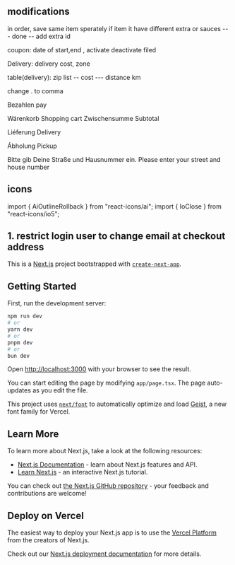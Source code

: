 ## modifications
in order, save same item sperately if item it have different extra or sauces --- done  -- add extra id 

coupon: date of start,end  , activate deactivate filed

Delivery: delivery cost, zone

table(delivery):    zip list -- cost  --- distance km


change . to comma


Bezahlen  pay

Wárenkorb  Shopping cart
Zwischensumme   Subtotal 

Liéferung   Delivery

Ábholung   Pickup

Bitte gib Deine Straße und Hausnummer ein.
Please enter your street and house number


## icons
import { AiOutlineRollback } from "react-icons/ai";
import { IoClose } from "react-icons/io5";


## 1. restrict login user to change email at checkout address

This is a [Next.js](https://nextjs.org) project bootstrapped with [`create-next-app`](https://nextjs.org/docs/app/api-reference/cli/create-next-app).

## Getting Started

First, run the development server:

```bash
npm run dev
# or
yarn dev
# or
pnpm dev
# or
bun dev
```

Open [http://localhost:3000](http://localhost:3000) with your browser to see the result.

You can start editing the page by modifying `app/page.tsx`. The page auto-updates as you edit the file.

This project uses [`next/font`](https://nextjs.org/docs/app/building-your-application/optimizing/fonts) to automatically optimize and load [Geist](https://vercel.com/font), a new font family for Vercel.

## Learn More

To learn more about Next.js, take a look at the following resources:

- [Next.js Documentation](https://nextjs.org/docs) - learn about Next.js features and API.
- [Learn Next.js](https://nextjs.org/learn) - an interactive Next.js tutorial.

You can check out [the Next.js GitHub repository](https://github.com/vercel/next.js) - your feedback and contributions are welcome!

## Deploy on Vercel

The easiest way to deploy your Next.js app is to use the [Vercel Platform](https://vercel.com/new?utm_medium=default-template&filter=next.js&utm_source=create-next-app&utm_campaign=create-next-app-readme) from the creators of Next.js.

Check out our [Next.js deployment documentation](https://nextjs.org/docs/app/building-your-application/deploying) for more details.
